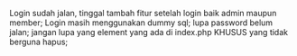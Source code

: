Login sudah jalan, tinggal tambah fitur setelah login baik admin maupun member; 
Login masih menggunakan dummy sql;
lupa password belum jalan;
jangan lupa yang element yang ada di index.php KHUSUS yang tidak berguna hapus;
